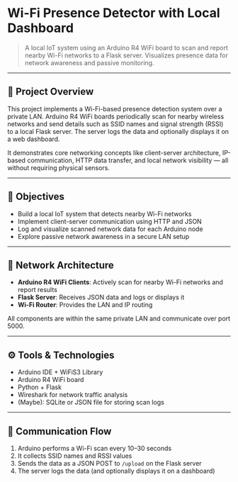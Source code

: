 # Wi-Fi Presence Detector with Local Dashboard

> A local IoT system using an Arduino R4 WiFi board to scan and report nearby Wi-Fi networks to a Flask server. Visualizes presence data for network awareness and passive monitoring.

---

## 📡 Project Overview

This project implements a Wi-Fi-based presence detection system over a private LAN. Arduino R4 WiFi boards periodically scan for nearby wireless networks and send details such as SSID names and signal strength (RSSI) to a local Flask server. The server logs the data and optionally displays it on a web dashboard.

It demonstrates core networking concepts like client-server architecture, IP-based communication, HTTP data transfer, and local network visibility — all without requiring physical sensors.

---

## 🎯 Objectives

- Build a local IoT system that detects nearby Wi-Fi networks
- Implement client-server communication using HTTP and JSON
- Log and visualize scanned network data for each Arduino node
- Explore passive network awareness in a secure LAN setup

---

## 🧱 Network Architecture

- **Arduino R4 WiFi Clients**: Actively scan for nearby Wi-Fi networks and report results
- **Flask Server**: Receives JSON data and logs or displays it
- **Wi-Fi Router**: Provides the LAN and IP routing

All components are within the same private LAN and communicate over port 5000.

---

## ⚙️ Tools & Technologies

- Arduino IDE + WiFiS3 Library
- Arduino R4 WiFi board
- Python + Flask
- Wireshark for network traffic analysis
- (Maybe): SQLite or JSON file for storing scan logs

---

## 🔄 Communication Flow

1. Arduino performs a Wi-Fi scan every 10–30 seconds
2. It collects SSID names and RSSI values
3. Sends the data as a JSON POST to `/upload` on the Flask server
4. The server logs the data (and optionally displays it on a dashboard)

